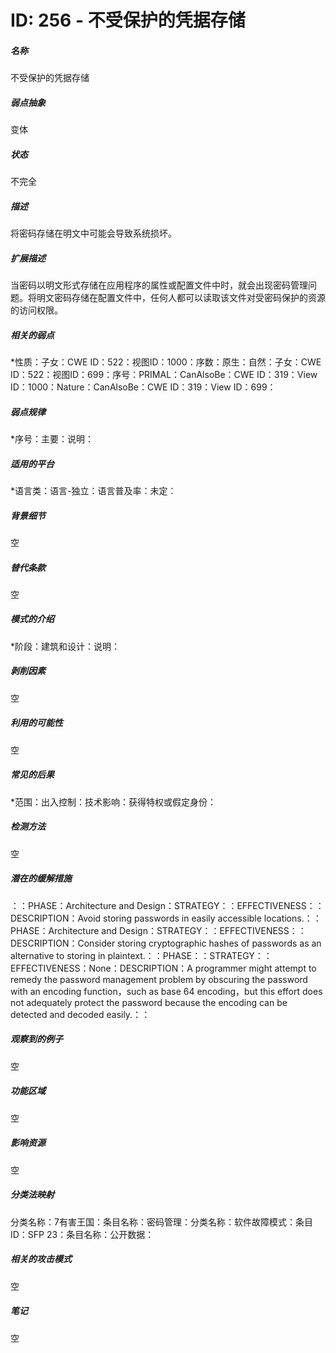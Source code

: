 # ID: 256 - 不受保护的凭据存储
<h5>名称</h5>不受保护的凭据存储
<h5>弱点抽象</h5>变体
<h5>状态</h5>不完全
<h5>描述</h5>将密码存储在明文中可能会导致系统损坏。
<h5>扩展描述</h5>当密码以明文形式存储在应用程序的属性或配置文件中时，就会出现密码管理问题。将明文密码存储在配置文件中，任何人都可以读取该文件对受密码保护的资源的访问权限。
<h5>相关的弱点</h5>*性质：子女：CWE ID：522：视图ID：1000：序数：原生：自然：子女：CWE ID：522：视图ID：699：序号：PRIMAL：CanAlsoBe：CWE ID：319：View ID：1000：Nature：CanAlsoBe：CWE ID：319：View ID：699：
<h5>弱点规律</h5>*序号：主要：说明：
<h5>适用的平台</h5>*语言类：语言-独立：语言普及率：未定：
<h5>背景细节</h5>空
<h5>替代条款</h5>空
<h5>模式的介绍</h5>*阶段：建筑和设计：说明：
<h5>剥削因素</h5>空
<h5>利用的可能性</h5>空
<h5>常见的后果</h5>*范围：出入控制：技术影响：获得特权或假定身份：
<h5>检测方法</h5>空
<h5>潜在的缓解措施</h5>：：PHASE：Architecture and Design：STRATEGY：：EFFECTIVENESS：：DESCRIPTION：Avoid storing passwords in easily accessible locations.：：PHASE：Architecture and Design：STRATEGY：：EFFECTIVENESS：：DESCRIPTION：Consider storing cryptographic hashes of passwords as an alternative to storing in plaintext.：：PHASE：：STRATEGY：：EFFECTIVENESS：None：DESCRIPTION：A programmer might attempt to remedy the password management problem by obscuring the password with an encoding function，such as base 64 encoding，but this effort does not adequately protect the password because the encoding can be detected and decoded easily.：：
<h5>观察到的例子</h5>空
<h5>功能区域</h5>空
<h5>影响资源</h5>空
<h5>分类法映射</h5>分类名称：7有害王国：条目名称：密码管理：分类名称：软件故障模式：条目ID：SFP 23：条目名称：公开数据：
<h5>相关的攻击模式</h5>空
<h5>笔记</h5>空

